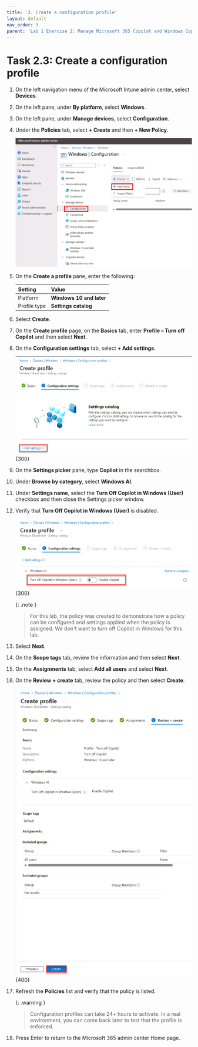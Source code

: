 ```yaml
---
title: '3. Create a configuration profile'
layout: default
nav_order: 3
parent: 'Lab 1 Exercise 2: Manage Microsoft 365 Copilot and Windows Copilot'
---
```


# Task 2.3: Create a configuration profile


1. On the left navigation menu of the Microsoft Intune admin center, select **Devices**.

1. On the left pane, under **By platform**, select **Windows**.

1. On the left pane, under **Manage devices**, select **Configuration**.

1. Under the **Policies** tab, select **+ Create** and then **+ New Policy**.

    ![NewWindowsConfigurationPolicy.jpg](../media/Updates/NewWindowsConfigurationPolicy.jpg " of the Windows Configuration page with Configuration and Create New Policy highlighted")

1. On the **Create a profile** pane, enter the following:

    | Setting | Value |
    |:---------|:---------|
    | Platform   | **Windows 10 and later**  |
    | Profile type   | **Settings catalog**  |

1. Select **Create**.    

1. On the **Create profile** page, on the **Basics** tab, enter **Profile – Turn off Copilot** and then select **Next**.

1. On the **Configuration settings** tab, select **+ Add settings**.

    ![b14.jpg](../media/lab1/b14.jpg){300}

1. On the **Settings picker** pane, type **Copilot** in the searchbox.

1. Under **Browse by category**, select **Windows AI**.

1. Under **Settings name**, select the **Turn Off Copilot in Windows (User)** checkbox and then close the Settings picker window.

1. Verify that **Turn Off Copilot in Windows (User)** is disabled.

    ![b16.jpg](../media/lab1/b16.jpg){300}

    {: .note }
    > For this lab, the policy was created to demonstrate how a policy can be configured and settings applied when the policy is assigned. We don't want to turn off Copilot in Windows for this lab.

1. Select **Next**.

1. On the **Scope tags** tab, review the information and then select **Next**.

1. On the **Assignments** tab, select **Add all users** and select **Next**.

1. On the **Review + create** tab, review the policy and then select **Create**.

    ![b17.jpg](../media/lab1/b17.jpg){400}

1. Refresh the **Policies** list and verify that the policy is listed.

    {: .warning }
    > Configuration profiles can take 24+ hours to activate. In a real environment, you can come back later to test that the profile is enforced.

1. Press Enter to return to the Microsoft 365 admin center Home page.
